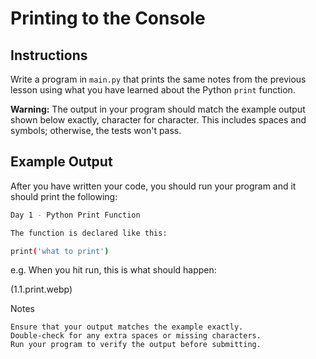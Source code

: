 # Printing to the Console

## Instructions

Write a program in `main.py` that prints the same notes from the previous lesson using what you have learned about the Python `print` function.

**Warning:** The output in your program should match the example output shown below exactly, character for character. This includes spaces and symbols; otherwise, the tests won't pass.

## Example Output

After you have written your code, you should run your program and it should print the following:

```bash
Day 1 - Python Print Function
```
```bash
The function is declared like this:
```
```bash
print('what to print')
```

e.g. When you hit run, this is what should happen:

(1.1.print.webp)

Notes

    Ensure that your output matches the example exactly.
    Double-check for any extra spaces or missing characters.
    Run your program to verify the output before submitting.
